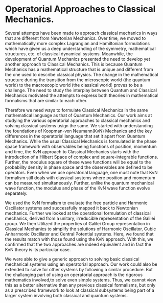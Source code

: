 # Operatorial Approaches to Classical Mechanics.

Several attempts have been made to approach classical mechanics in ways that are different from Newtonian Mechanics. Over time, we moved to mathematically more complex Lagrangian and Hamiltonian formulations which have given us a deep understanding of the symmetry, mathematical structures, etc. of classical dynamical systems. Meanwhile, the development of Quantum Mechanics presented the need to develop yet another approach to Classical Mechanics. This is because Quantum Mechanics has a mathematical structure that is unique and different from the one used to describe classical physics. The change in the mathematical structure during the transition from the microscopic world (the quantum world) to the macroscopic world (the classical world) proves to be a challenge. The need to study the interplay between Quantum and Classical Mechanics motivated the attempts to express both theories in mathematical formalisms that are similar to each other.

Therefore we need ways to formulate Classical Mechanics in the same mathematical language as that of Quantum Mechanics. Our work aims at studying the various operatorial approaches to classical mechanics and solving classical systems usign the same. We started with understanding the foundations of Koopman-von Neumann(KvN) Mechanics and the key differences in the operatorial language that set it apart from Quantum Mechanics. While the usual Classical Mechanics is formulated in the phase space framework with observables being functions of position, momentum and time, the KvN approach to Classical Mechanics starts with the introduction of a Hilbert Space of complex and square-integrable functions. Further, the modulus square of these wave functions will be equal to the probability density in phase space and the observables are defined to be operators. Even when we use operatorial language, one must note that KvN formalism still deals with classical systems where position and momentum can be measured simultaneously. Further, unlike the quantum mechanical wave function, the modulus and phase of the KvN wave function evolve separately.

We used the KvN formalism to evaluate the free particle and Harmonic Oscillator systems and successfully mapped it back to Newtonian mechanics. Further we looked at the operational formulation of classical mechanics, derived from a unitary, irreducible representation of the Galilei group. We then ‭Utilized the properties of Galilei Group representation in Classical Mechanics to simplify the‬ solutions of Harmonic Oscillator, Cubic Anharmonic Oscillator and Central Potential systems. Here, we found that the results match with those found using the KvN approach. With this, we confirmed that the two approaches are indeed equivalent and in fact the KvN theory is its particular case. 

We were able to give a generic approach to solving basic classical mechanical systems using an operatorial approach. Our work could also be extended to solve for other systems by following a similar procedure. But the challanging part of using an operatorial approach is the rigorous mathematics involved,to solve even simple systems. Thus, we cannot view this as a better alternative than any previous classical formalisms, but only as a prescribed framework to look at classical subsystems being part of a larger system involving both classical and quantum systems.
